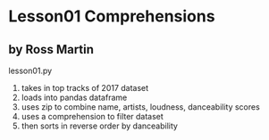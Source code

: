 Lesson01 Comprehensions 
=======================
by Ross Martin
--------------

lesson01.py 
1. takes in top tracks of 2017 dataset
2. loads into pandas dataframe
3. uses zip to combine name, artists, loudness, danceability scores
4. uses a comprehension to filter dataset
5. then sorts in reverse order by danceability

 
